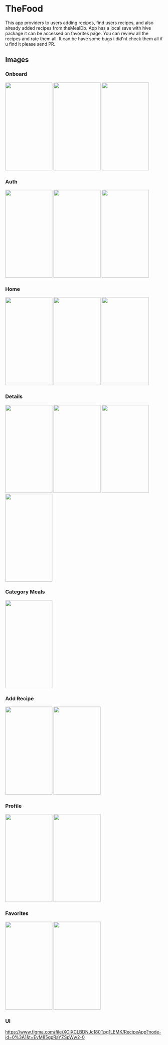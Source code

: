 # TheFood
This app providers to users adding recipes, find users recipes, and also already added recipes from theMealDb. App has a local save with hive package it can be accessed on favorites page. You can review all the recipes and rate them all. It can be have some bugs i did'nt check them all if u find it please send PR.

## Images

### Onboard
<img src="https://user-images.githubusercontent.com/86079199/206283646-817a169f-e50f-4af4-87fd-827a089a7781.png" width="150" height="280">
<img src="https://user-images.githubusercontent.com/86079199/206283667-fbd0c1cf-78ec-4904-93f2-e9b492b60f53.png" width="150" height="280">
<img src="https://user-images.githubusercontent.com/86079199/206283678-a01d58c6-d694-48c1-a40e-e09a3f51178d.png" width="150" height="280">

### Auth
<img src="https://user-images.githubusercontent.com/86079199/206283780-7bba5c68-5602-48a4-9ef4-7bf5e4d718f1.png" width="150" height="280">
<img src="https://user-images.githubusercontent.com/86079199/206283814-af4a988a-ef05-421b-b598-510f07ce5654.png" width="150" height="280">
<img src="https://user-images.githubusercontent.com/86079199/206283825-63858f1f-af14-429f-bf4d-6abfe55a3983.png" width="150" height="280">

### Home
<img src="https://user-images.githubusercontent.com/86079199/206283869-ad157f3f-9bec-4990-952b-fe361be44a39.png" width="150" height="280">
<img src="https://user-images.githubusercontent.com/86079199/206283897-88a6bda6-42ac-42e1-9de6-7c2a0b3e653d.png" width="150" height="280">
<img src="https://user-images.githubusercontent.com/86079199/206284101-80ffd435-810a-4536-81bd-aaabe4cdbae9.png" width="150" height="280">

### Details
<img src="https://user-images.githubusercontent.com/86079199/206284177-92eb012c-0a0e-4c56-8ea2-6d5e93835244.png" width="150" height="280">
<img src="https://user-images.githubusercontent.com/86079199/206284243-f7f151a9-7213-4e0c-b60f-efd37ba44b34.png" width="150" height="280">
<img src="https://user-images.githubusercontent.com/86079199/206284280-4c0b6f1d-aef0-4ec7-b7c4-388edff1cea0.png" width="150" height="280">
<img src="https://user-images.githubusercontent.com/86079199/206284299-86cffdf6-6657-47c5-8608-2a99f1865d3d.png" width="150" height="280">

### Category Meals
<img src="https://user-images.githubusercontent.com/86079199/206284347-78108fc7-ea2a-4479-b944-579cae6604dc.png" width="150" height="280">

### Add Recipe
<img src="https://user-images.githubusercontent.com/86079199/206286494-680ce940-f4d0-4a13-aeaf-09215fbacd86.png" width="150" height="280">
<img src="https://user-images.githubusercontent.com/86079199/206286508-b7d74918-87a4-4cbf-9121-eef6eef79e09.png" width="150" height="280">

### Profile
<img src="https://user-images.githubusercontent.com/86079199/206283929-3028c873-c434-4d7a-be29-34bfce103cd0.png" width="150" height="280">
<img src="https://user-images.githubusercontent.com/86079199/206283959-80f82f80-79d7-4bbb-89e3-37b797e6d58b.png" width="150" height="280">


### Favorites
<img src="https://user-images.githubusercontent.com/86079199/206286354-6cc73a14-c653-41ff-8c36-384f61af376b.png" width="150" height="280">
<img src="https://user-images.githubusercontent.com/86079199/206286370-fa40dfb0-5e0f-4050-8821-5aa4757d6914.png" width="150" height="280">


### UI
https://www.figma.com/file/XOIXCLBDNJc180Tpq1LEMK/RecipeApp?node-id=0%3A1&t=EvM85gpRaYZSpWw2-0

